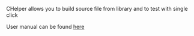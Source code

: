 CHelper allows you to build source file from library and to test with single click

User manual can be found [here](MainPage.md)